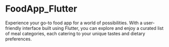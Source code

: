 # FoodApp_Flutter
Experience your go-to food app for a world of possibilities. With a user-friendly interface built using Flutter, you can explore and enjoy a curated list of meal categories, each catering to your unique tastes and dietary preferences.
